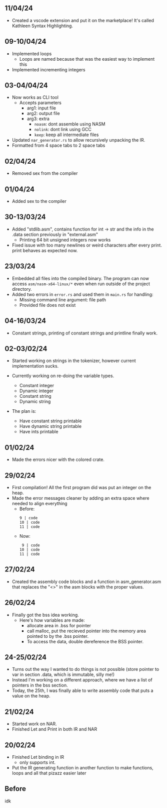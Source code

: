 ## 11/04/24

- Created a vscode extension and put it on the marketplace! It's called Kathleen Syntax Highlighting.

## 09-10/04/24

- Implemented loops
  - Loops are named because that was the easiest way to implement this
- Implemented incrementing integers

## 03-04/04/24

- Now works as CLI tool
  - Accepts parameters
    - arg1: input file
    - arg2: output file
    - arg3: extra
      - `noasm`: dont assemble using NASM
      - `nolink`: dont link using GCC
      - `keep`: keep all intermediate files
- Updated `nar_generator.rs` to allow recursively unpacking the IR.
- Formatted from 4 space tabs to 2 space tabs

## 02/04/24

- Removed sex from the compiler

## 01/04/24

- Added sex to the compiler

## 30-13/03/24

- Added "stdlib.asm", contains function for int -> str and the info in the .data section previously in "external.asm"
  - Printing 64 bit unsigned integers now works
- Fixed issue with too many newlines or weird characters after every print. print behaves as expected now.

## 23/03/24

- Embedded all files into the compiled binary. The program can now access `asm/nasm-x64-linux/*` even when run outside of the project directory.
- Added two errors in `error.rs` and used them in `main.rs` for handling:
  - Missing command line argument: file path
  - Provided file does not exist

## 04-16/03/24

- Constant strings, printing of constant strings and printline finally work.

## 02-03/02/24

- Started working on strings in the tokenizer, however current implementation sucks.

- Currently working on re-doing the variable types.
  - Constant integer
  - Dynamic integer
  - Constant string
  - Dynamic string
- The plan is:
  - Have constant string printable
  - Have dynamic string printable
  - Have ints printable

## 01/02/24

- Made the errors nicer with the colored crate.

## 29/02/24

- First compilation! All the first program did was put an integer on the heap.
- Made the error messages cleaner by adding an extra space where needed to align everything
  - Before:
    ```
    9 | code
    10 | code
    11 | code
    ```
  - Now:
    ```
     9 | code
    10 | code
    11 | code
    ```

## 27/02/24

- Created the assembly code blocks and a function in asm_generator.asm that replaces the "<>" in the asm blocks with the proper values.

## 26/02/24

- Finally got the bss idea working.
  - Here's how variables are made:
    - allocate area in .bss for pointer
    - call malloc, put the recieved pointer into the memory area pointed to by the .bss pointer.
    - To access the data, double dereference the BSS pointer.

## 24-25/02/24

- Turns out the way I wanted to do things is not possible (store pointer to var in section .data, which is immutable, silly me!)
- Instead I'm working on a different approach, where we have a list of pointers in the bss section.
- Today, the 25th, I was finally able to write assembly code that puts a value on the heap.

## 21/02/24

- Started work on NAR.
- Finished Let and Print in both IR and NAR

## 20/02/24

- Finished Let binding in IR
    - only supports int.
- Put the IR generating function in another function to make functions, loops and all that pizazz easier later

## Before

idk
